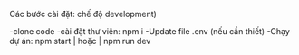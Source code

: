 Các bước cài đặt: chế độ development)

-clone code
-cài đặt thư viện: npm i
-Update file .env (nếu cần thiết)
-Chạy dự án:  npm start | hoặc | npm run dev
